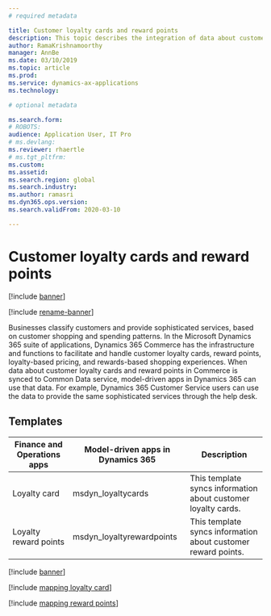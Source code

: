 ```yaml
---
# required metadata

title: Customer loyalty cards and reward points
description: This topic describes the integration of data about customer loyalty cards and reward points between Finance and Operations apps and Common Data Service.
author: RamaKrishnamoorthy
manager: AnnBe
ms.date: 03/10/2019
ms.topic: article
ms.prod: 
ms.service: dynamics-ax-applications
ms.technology: 

# optional metadata

ms.search.form: 
# ROBOTS: 
audience: Application User, IT Pro
# ms.devlang: 
ms.reviewer: rhaertle
# ms.tgt_pltfrm: 
ms.custom: 
ms.assetid: 
ms.search.region: global
ms.search.industry: 
ms.author: ramasri
ms.dyn365.ops.version: 
ms.search.validFrom: 2020-03-10

---
```


# Customer loyalty cards and reward points

[!include [banner](../../includes/banner.md)]

[!include [rename-banner](~/includes/cc-data-platform-banner.md)]



Businesses classify customers and provide sophisticated services, based on customer shopping and spending patterns. In the Microsoft Dynamics 365 suite of applications, Dynamics 365 Commerce has the infrastructure and functions to facilitate and handle customer loyalty cards, reward points, loyalty-based pricing, and rewards-based shopping experiences. When data about customer loyalty cards and reward points in Commerce is synced to Common Data service, model-driven apps in Dynamics 365 can use that data. For example, Dynamics 365 Customer Service users can use the data to provide the same sophisticated services through the help desk.

## Templates

| Finance and Operations apps | Model-driven apps in Dynamics 365 | Description |
|-----------------------------|-----------------------------------|-------------|
| Loyalty card                | msdyn\_loyaltycards               | This template syncs information about customer loyalty cards. |
| Loyalty reward points       | msdyn\_loyaltyrewardpoints        | This template syncs information about customer reward points. |

[!include [banner](../../includes/dual-write-symbols.md)]

[!include [mapping loyalty card](includes/LoyaltyCard-msdyn-loyaltycards.md)]

[!include [mapping reward points](includes/LoyaltyRewardPoints-msdyn-loyaltyrewardpoints.md)]
